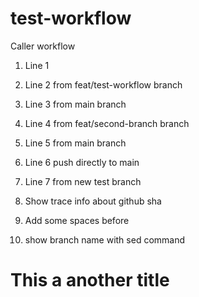# test-workflow
Caller workflow

1. Line 1
2. Line 2 from feat/test-workflow branch
3. Line 3 from main branch
4. Line 4 from feat/second-branch branch
5. Line 5 from main branch
6. Line 6 push directly to main
7. Line 7 from new test branch
8. Show trace info about github sha




9. Add some spaces before
10. show branch name with sed command

# This a another title
